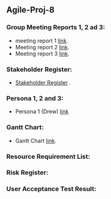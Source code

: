 
## __Agile-Proj-8__
### Group Meeting Reports 1, 2 ad 3:
- meeting report 1 [link](https://docs.google.com/document/d/1O-OwQLU_UAsmS6hOvdzC6CcWkiHUeZhi/edit?usp=sharing&ouid=117044796884660561893&rtpof=true&sd=true).
- Meeting report 2 [link](https://docs.google.com/document/d/1e2SyTeOGXm2sh9n_yRqnGbnCzptnsL48/edit?usp=sharing&ouid=117044796884660561893&rtpof=true&sd=true).
- Meeting report 3 [link](https://docs.google.com/document/d/1AO4PwI_uXE_Ka_dZCWzpyfOS9ibNRxCC/edit?usp=sharing&ouid=117044796884660561893&rtpof=true&sd=true).
### Stakeholder Register:
- [Stakeholder Register](https://docs.google.com/document/d/1evM5iGfDYtENU8ol7J256PqZXMwiBqF5/edit?usp=sharing&ouid=117044796884660561893&rtpof=true&sd=true) .
### Persona 1, 2 and 3:
- Persona 1 (Drew) [link](https://1drv.ms/w/s!AnQfUFBxnnvIgxUPoMc_tXluhvSj?e=yfKsti)
### Gantt Chart:
- Gantt Chart [link](https://1drv.ms/w/s!AnQfUFBxnnvIgdFDQA03Jxu2D4G0aw?e=QMpDx6).
### Resource Requirement List:
### Risk Register:
### User Acceptance Test Result:
